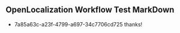 ## OpenLocalization Workflow Test MarkDown
* 7a85a63c-a23f-4799-a697-34c7706cd725 thanks!

<!--HONumber=Jul16_HO3-->


